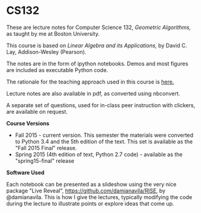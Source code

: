 CS132
=====

These are lecture notes for Computer Science 132, _Geometric
Algorithms,_ as taught by me at Boston University.

This course is based on _Linear Algebra and its Applications,_ by David
C. Lay, Addison-Wesley (Pearson).

The notes are in the form of ipython notebooks.   Demos and most figures
are included as executable Python code. 

The rationale for the teaching approach used in this course is [here.](https://github.com/mcrovella/CS132-Geometric-Algorithms/blob/master/CS132-Teaching-Philosophy.pdf)

Lecture notes are also available in pdf, as converted using nbconvert.

A separate set of questions, used for in-class peer instruction with clickers, are
available on request.

__Course Versions__

* Fall 2015 - current version.  This semester the materials were
  converted to Python 3.4 and the 5th edition of the text.  This set is
  available as the "Fall 2015 Final" release.
* Spring 2015 (4th edition of text, Python 2.7 code) - available as the
  "spring15-final" release

__Software Used__

Each notebook can be presented as a slideshow using the very nice
package "Live Reveal", https://github.com/damianavila/RISE, by
@damianavila.  This is how I give the lectures, typically modifying the
code during the lecture to illustrate points or explore ideas that come up.






